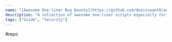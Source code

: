 ```yaml
---
name: "[Awesome One-liner Bug Bounty](https://github.com/dwisiswant0/awesome-oneliner-bugbounty)"
description: "A collection of awesome one-liner scripts especially for bug bounty tips."
tags: ["Guide", "Security"]
---
```

#repo